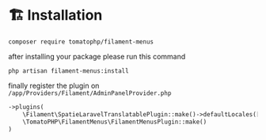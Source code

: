 # 🏗️ Installation

```
composer require tomatophp/filament-menus
```

after installing your package please run this command

```
php artisan filament-menus:install
```

finally register the plugin on `/app/Providers/Filament/AdminPanelProvider.php`

```php
->plugins(
    \Filament\SpatieLaravelTranslatablePlugin::make()->defaultLocales(['en', 'ar'])
    \TomatoPHP\FilamentMenus\FilamentMenusPlugin::make()
)
```

